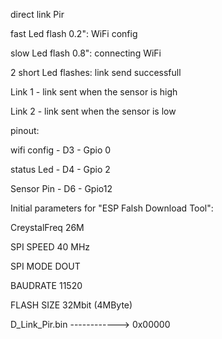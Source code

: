 direct link Pir

fast Led flash 0.2": WiFi config

slow Led flash 0.8": connecting WiFi

2 short Led flashes: link send successfull

Link 1 - link sent when the sensor is high

Link 2 - link sent when the sensor is low

pinout:

wifi config - D3 - Gpio 0

status Led  - D4 - Gpio 2

Sensor Pin  - D6 - Gpio12

Initial parameters for "ESP Falsh Download Tool":

CreystalFreq 	26M

SPI SPEED 	40 MHz

SPI MODE 	DOUT

BAUDRATE 	11520

FLASH SIZE 	32Mbit (4MByte)

D_Link_Pir.bin ------------> 0x00000
